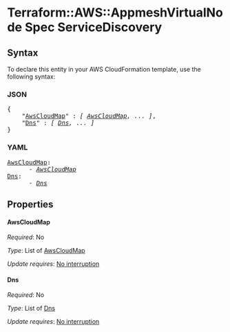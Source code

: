 # Terraform::AWS::AppmeshVirtualNode Spec ServiceDiscovery

## Syntax

To declare this entity in your AWS CloudFormation template, use the following syntax:

### JSON

<pre>
{
    "<a href="#awscloudmap" title="AwsCloudMap">AwsCloudMap</a>" : <i>[ <a href="spec-servicediscovery-awscloudmap.md">AwsCloudMap</a>, ... ]</i>,
    "<a href="#dns" title="Dns">Dns</a>" : <i>[ <a href="spec-servicediscovery-dns.md">Dns</a>, ... ]</i>
}
</pre>

### YAML

<pre>
<a href="#awscloudmap" title="AwsCloudMap">AwsCloudMap</a>: <i>
      - <a href="spec-servicediscovery-awscloudmap.md">AwsCloudMap</a></i>
<a href="#dns" title="Dns">Dns</a>: <i>
      - <a href="spec-servicediscovery-dns.md">Dns</a></i>
</pre>

## Properties

#### AwsCloudMap

_Required_: No

_Type_: List of <a href="spec-servicediscovery-awscloudmap.md">AwsCloudMap</a>

_Update requires_: [No interruption](https://docs.aws.amazon.com/AWSCloudFormation/latest/UserGuide/using-cfn-updating-stacks-update-behaviors.html#update-no-interrupt)

#### Dns

_Required_: No

_Type_: List of <a href="spec-servicediscovery-dns.md">Dns</a>

_Update requires_: [No interruption](https://docs.aws.amazon.com/AWSCloudFormation/latest/UserGuide/using-cfn-updating-stacks-update-behaviors.html#update-no-interrupt)

